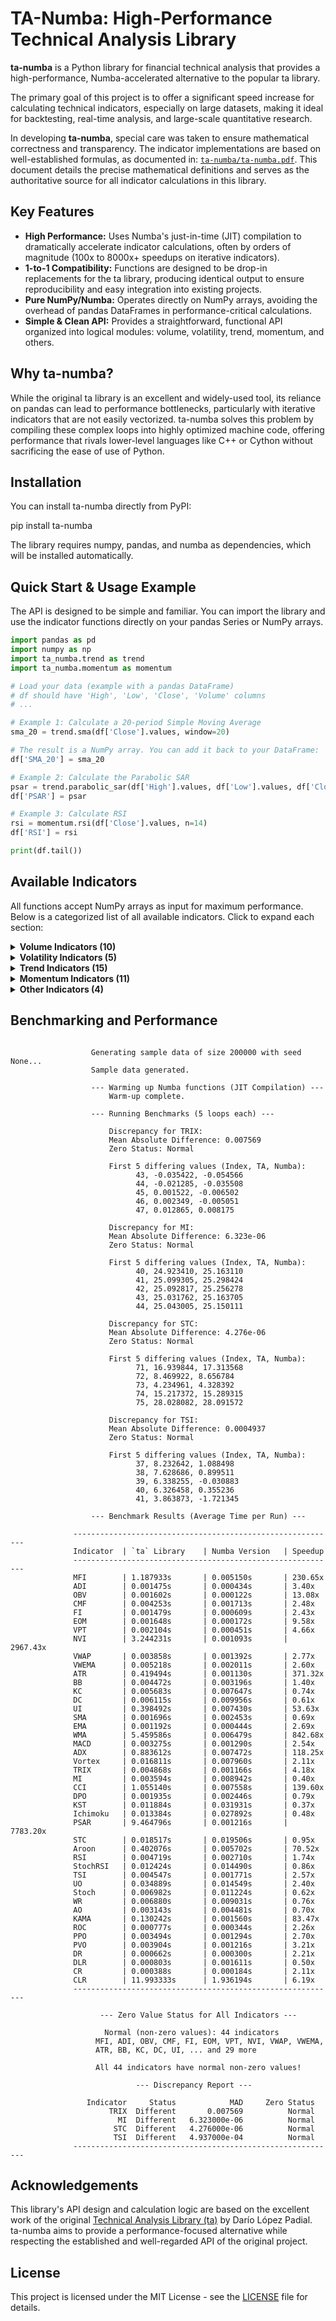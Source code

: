 # **TA-Numba: High-Performance Technical Analysis Library**

**ta-numba** is a Python library for financial technical analysis that provides a high-performance, Numba-accelerated alternative to the popular ta library.

The primary goal of this project is to offer a significant speed increase for calculating technical indicators, especially on large datasets, making it ideal for backtesting, real-time analysis, and large-scale quantitative research.

In developing **ta-numba**, special care was taken to ensure mathematical correctness and transparency. The indicator implementations are based on well-established formulas, as documented in: [`ta-numba/ta-numba.pdf`](ta-numba/ta-numba.pdf). This document details the precise mathematical definitions and serves as the authoritative source for all indicator calculations in this library.

## **Key Features**

- **High Performance:** Uses Numba's just-in-time (JIT) compilation to dramatically accelerate indicator calculations, often by orders of magnitude (100x to 8000x+ speedups on iterative indicators).
- **1-to-1 Compatibility:** Functions are designed to be drop-in replacements for the ta library, producing identical output to ensure reproducibility and easy integration into existing projects.
- **Pure NumPy/Numba:** Operates directly on NumPy arrays, avoiding the overhead of pandas DataFrames in performance-critical calculations.
- **Simple & Clean API:** Provides a straightforward, functional API organized into logical modules: volume, volatility, trend, momentum, and others.

## **Why ta-numba?**

While the original ta library is an excellent and widely-used tool, its reliance on pandas can lead to performance bottlenecks, particularly with iterative indicators that are not easily vectorized. ta-numba solves this problem by compiling these complex loops into highly optimized machine code, offering performance that rivals lower-level languages like C++ or Cython without sacrificing the ease of use of Python.

## **Installation**

You can install ta-numba directly from PyPI:

pip install ta-numba

The library requires numpy, pandas, and numba as dependencies, which will be installed automatically.

## **Quick Start & Usage Example**

The API is designed to be simple and familiar. You can import the library and use the indicator functions directly on your pandas Series or NumPy arrays.

```python
import pandas as pd
import numpy as np
import ta_numba.trend as trend
import ta_numba.momentum as momentum

# Load your data (example with a pandas DataFrame)
# df should have 'High', 'Low', 'Close', 'Volume' columns
# ...

# Example 1: Calculate a 20-period Simple Moving Average
sma_20 = trend.sma(df['Close'].values, window=20)

# The result is a NumPy array. You can add it back to your DataFrame:
df['SMA_20'] = sma_20

# Example 2: Calculate the Parabolic SAR
psar = trend.parabolic_sar(df['High'].values, df['Low'].values, df['Close'].values)
df['PSAR'] = psar

# Example 3: Calculate RSI
rsi = momentum.rsi(df['Close'].values, n=14)
df['RSI'] = rsi

print(df.tail())
```

## **Available Indicators**

All functions accept NumPy arrays as input for maximum performance.
Below is a categorized list of all available indicators. Click to expand each section:

<details>
<summary><strong>Volume Indicators (10)</strong></summary>

- `ta_numba.volume.money_flow_index`
- `ta_numba.volume.acc_dist_index`
- `ta_numba.volume.on_balance_volume`
- `ta_numba.volume.chaikin_money_flow`
- `ta_numba.volume.force_index`
- `ta_numba.volume.ease_of_movement`
- `ta_numba.volume.volume_price_trend`
- `ta_numba.volume.negative_volume_index`
- `ta_numba.volume.volume_weighted_average_price`
- `ta_numba.volume.volume_weighted_exponential_moving_average`

</details>

<details>
<summary><strong>Volatility Indicators (5)</strong></summary>

- `ta_numba.volatility.average_true_range`
- `ta_numba.volatility.bollinger_bands`
- `ta_numba.volatility.keltner_channel`
- `ta_numba.volatility.donchian_channel`
- `ta_numba.volatility.ulcer_index`

</details>

<details>
<summary><strong>Trend Indicators (15)</strong></summary>

- `ta_numba.trend.sma`
- `ta_numba.trend.ema`
- `ta_numba.trend.wma`
- `ta_numba.trend.macd`
- `ta_numba.trend.adx`
- `ta_numba.trend.vortex_indicator`
- `ta_numba.trend.trix`
- `ta_numba.trend.mass_index`
- `ta_numba.trend.cci`
- `ta_numba.trend.dpo`
- `ta_numba.trend.kst`
- `ta_numba.trend.ichimoku`
- `ta_numba.trend.parabolic_sar`
- `ta_numba.trend.schaff_trend_cycle`
- `ta_numba.trend.aroon`

</details>

<details>
<summary><strong>Momentum Indicators (11)</strong></summary>

- `ta_numba.momentum.rsi`
- `ta_numba.momentum.stochrsi`
- `ta_numba.momentum.tsi`
- `ta_numba.momentum.ultimate_oscillator`
- `ta_numba.momentum.stoch`
- `ta_numba.momentum.williams_r`
- `ta_numba.momentum.awesome_oscillator`
- `ta_numba.momentum.kama`
- `ta_numba.momentum.roc`
- `ta_numba.momentum.ppo`
- `ta_numba.momentum.pvo`

</details>

<details>
<summary><strong>Other Indicators (4)</strong></summary>

- `ta_numba.others.daily_return`
- `ta_numba.others.daily_log_return`
- `ta_numba.others.cumulative_return`
- `ta_numba.others.compound_log_return`

</details>

## **Benchmarking and Performance**

```

                  Generating sample data of size 200000 with seed None...
                  Sample data generated.

                  --- Warming up Numba functions (JIT Compilation) ---
                      Warm-up complete.

                  --- Running Benchmarks (5 loops each) ---

                      Discrepancy for TRIX:
                      Mean Absolute Difference: 0.007569
                      Zero Status: Normal

                      First 5 differing values (Index, TA, Numba):
                            43, -0.035422, -0.054566
                            44, -0.021285, -0.035508
                            45, 0.001522, -0.006502
                            46, 0.002349, -0.005051
                            47, 0.012865, 0.008175

                      Discrepancy for MI:
                      Mean Absolute Difference: 6.323e-06
                      Zero Status: Normal

                      First 5 differing values (Index, TA, Numba):
                            40, 24.923410, 25.163110
                            41, 25.099305, 25.298424
                            42, 25.092817, 25.256278
                            43, 25.031762, 25.163705
                            44, 25.043005, 25.150111

                      Discrepancy for STC:
                      Mean Absolute Difference: 4.276e-06
                      Zero Status: Normal

                      First 5 differing values (Index, TA, Numba):
                            71, 16.939844, 17.313568
                            72, 8.469922, 8.656784
                            73, 4.234961, 4.328392
                            74, 15.217372, 15.289315
                            75, 28.028082, 28.091572

                      Discrepancy for TSI:
                      Mean Absolute Difference: 0.0004937
                      Zero Status: Normal

                      First 5 differing values (Index, TA, Numba):
                            37, 8.232642, 1.088498
                            38, 7.628686, 0.899511
                            39, 6.338255, -0.030883
                            40, 6.326458, 0.355236
                            41, 3.863873, -1.721345

                  --- Benchmark Results (Average Time per Run) ---

              -----------------------------------------------------------
              Indicator  | `ta` Library    | Numba Version   | Speedup
              -----------------------------------------------------------
              MFI        | 1.187933s       | 0.005150s       | 230.65x
              ADI        | 0.001475s       | 0.000434s       | 3.40x
              OBV        | 0.001602s       | 0.000122s       | 13.08x
              CMF        | 0.004253s       | 0.001713s       | 2.48x
              FI         | 0.001479s       | 0.000609s       | 2.43x
              EOM        | 0.001648s       | 0.000172s       | 9.58x
              VPT        | 0.002104s       | 0.000451s       | 4.66x
              NVI        | 3.244231s       | 0.001093s       | 2967.43x
              VWAP       | 0.003858s       | 0.001392s       | 2.77x
              VWEMA      | 0.005218s       | 0.002011s       | 2.60x
              ATR        | 0.419494s       | 0.001130s       | 371.32x
              BB         | 0.004472s       | 0.003196s       | 1.40x
              KC         | 0.005683s       | 0.007647s       | 0.74x
              DC         | 0.006115s       | 0.009956s       | 0.61x
              UI         | 0.398492s       | 0.007430s       | 53.63x
              SMA        | 0.001696s       | 0.002453s       | 0.69x
              EMA        | 0.001192s       | 0.000444s       | 2.69x
              WMA        | 5.459586s       | 0.006479s       | 842.68x
              MACD       | 0.003275s       | 0.001290s       | 2.54x
              ADX        | 0.883612s       | 0.007472s       | 118.25x
              Vortex     | 0.016811s       | 0.007960s       | 2.11x
              TRIX       | 0.004868s       | 0.001166s       | 4.18x
              MI         | 0.003594s       | 0.008942s       | 0.40x
              CCI        | 1.055140s       | 0.007558s       | 139.60x
              DPO        | 0.001935s       | 0.002446s       | 0.79x
              KST        | 0.011884s       | 0.031931s       | 0.37x
              Ichimoku   | 0.013384s       | 0.027892s       | 0.48x
              PSAR       | 9.464796s       | 0.001216s       | 7783.20x
              STC        | 0.018517s       | 0.019506s       | 0.95x
              Aroon      | 0.402076s       | 0.005702s       | 70.52x
              RSI        | 0.004719s       | 0.002710s       | 1.74x
              StochRSI   | 0.012424s       | 0.014490s       | 0.86x
              TSI        | 0.004547s       | 0.001771s       | 2.57x
              UO         | 0.034889s       | 0.014549s       | 2.40x
              Stoch      | 0.006982s       | 0.011224s       | 0.62x
              WR         | 0.006880s       | 0.009031s       | 0.76x
              AO         | 0.003143s       | 0.004481s       | 0.70x
              KAMA       | 0.130242s       | 0.001560s       | 83.47x
              ROC        | 0.000777s       | 0.000344s       | 2.26x
              PPO        | 0.003494s       | 0.001294s       | 2.70x
              PVO        | 0.003904s       | 0.001216s       | 3.21x
              DR         | 0.000662s       | 0.000300s       | 2.21x
              DLR        | 0.000803s       | 0.001611s       | 0.50x
              CR         | 0.000388s       | 0.000184s       | 2.11x
              CLR        | 11.993333s      | 1.936194s       | 6.19x
              -----------------------------------------------------------

                    --- Zero Value Status for All Indicators ---

                     Normal (non-zero values): 44 indicators
                   MFI, ADI, OBV, CMF, FI, EOM, VPT, NVI, VWAP, VWEMA,
                   ATR, BB, KC, DC, UI, ... and 29 more

                   All 44 indicators have normal non-zero values!

                            --- Discrepancy Report ---

                 Indicator     Status            MAD     Zero Status
                      TRIX  Different       0.007569          Normal
                        MI  Different   6.323000e-06          Normal
                       STC  Different   4.276000e-06          Normal
                       TSI  Different   4.937000e-04          Normal
              -----------------------------------------------------------

```

## **Acknowledgements**

This library's API design and calculation logic are based on the excellent work of the original [Technical Analysis Library (ta)](https://github.com/bukosabino/ta) by Darío López Padial. ta-numba aims to provide a performance-focused alternative while respecting the established and well-regarded API of the original project.

## **License**

This project is licensed under the MIT License \- see the [LICENSE](https://www.google.com/search?q=LICENSE) file for details.
